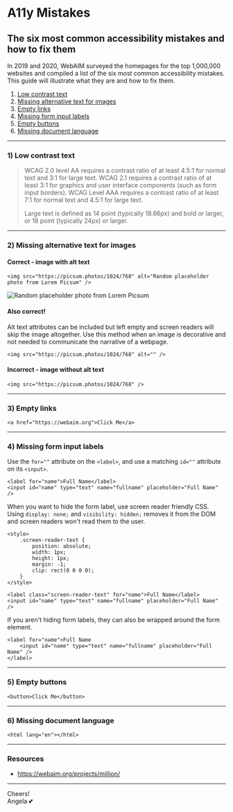 # A11y Mistakes

## The six most common accessibility mistakes and how to fix them

In 2019 and 2020, WebAIM surveyed the homepages for the top 1,000,000 websites and compiled a list of the six most common accessibility mistakes. This guide will illustrate what they are and how to fix them.

1. [Low contrast text](https://github.com/angelajholden/a11ymistakes#1-low-contrast-text)
2. [Missing alternative text for images](https://github.com/angelajholden/a11ymistakes#2-missing-alternative-text-for-images)
3. [Empty links](https://github.com/angelajholden/a11ymistakes#3-empty-links)
4. [Missing form input labels](https://github.com/angelajholden/a11ymistakes#4-missing-form-input-labels)
5. [Empty buttons](https://github.com/angelajholden/a11ymistakes#5-empty-buttons)
6. [Missing document language](https://github.com/angelajholden/a11ymistakes#6-missing-document-language)

---

### 1) Low contrast text

> WCAG 2.0 level AA requires a contrast ratio of at least 4.5:1 for normal text and 3:1 for large text. WCAG 2.1 requires a contrast ratio of at least 3:1 for graphics and user interface components (such as form input borders). WCAG Level AAA requires a contrast ratio of at least 7:1 for normal text and 4.5:1 for large text.
>
> Large text is defined as 14 point (typically 18.66px) and bold or larger, or 18 point (typically 24px) or larger.

---

### 2) Missing alternative text for images

#### Correct - image with alt text

```
<img src="https://picsum.photos/1024/768" alt="Random placeholder photo from Lorem Picsum" />
```

![Random placeholder photo from Lorem Picsum](https://picsum.photos/1024/768)

#### Also correct!

Alt text attributes can be included but left empty and screen readers will skip the image altogether. Use this method when an image is decorative and not needed to communicate the narrative of a webpage.

```
<img src="https://picsum.photos/1024/768" alt="" />
```

#### Incorrect - image without alt text

```
<img src="https://picsum.photos/1024/768" />
```

---

### 3) Empty links

```
<a href="https://webaim.org">Click Me</a>
```

---

### 4) Missing form input labels

Use the `for=""` attribute on the `<label>`, and use a matching `id=""` attribute on its `<input>`.

```
<label for="name">Full Name</label>
<input id="name" type="text" name="fullname" placeholder="Full Name" />
```

When you want to hide the form label, use screen reader friendly CSS. Using `display: none;` and `visibility: hidden;` removes it from the DOM and screen readers won't read them to the user.

```
<style>
    .screen-reader-text {
        position: absolute;
        width: 1px;
        height: 1px;
        margin: -1;
        clip: rect(0 0 0 0);
    }
</style>

<label class="screen-reader-text" for="name">Full Name</label>
<input id="name" type="text" name="fullname" placeholder="Full Name" />
```

If you aren't hiding form labels, they can also be wrapped around the form element.

```
<label for="name">Full Name
    <input id="name" type="text" name="fullname" placeholder="Full Name" />
</label>
```

---

### 5) Empty buttons

```
<button>Click Me</button>
```

---

### 6) Missing document language

```
<html lang="en"></html>
```

---

### Resources

-   https://webaim.org/projects/million/

---

Cheers!  
Angela :two_hearts:

